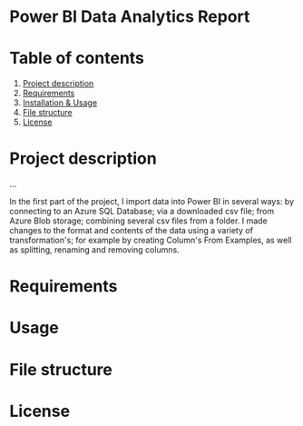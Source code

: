 # Power BI Data Analytics Report 

# Table of contents 
1. [Project description](#project-description)
1. [Requirements](#requirements)
1. [Installation & Usage](#installation-and-usage)
1. [File structure](#file-structure)
1. [License](#license)

# Project description

... 

In the first part of the project, I import data into Power BI in several ways: by connecting to an Azure SQL Database; via a downloaded csv file; from Azure Blob storage; combining several csv files from a folder. I made changes to the format and contents of the data using a variety of transformation's; for example by creating Column's From Examples, as well as splitting, renaming and removing columns. 

# Requirements 

# Usage 

# File structure 

# License